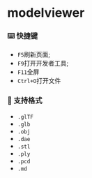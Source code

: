 # modelviewer

### :keyboard: 快捷键
* `F5`刷新页面;
* `F9`打开开发者工具;
* `F11`全屏
* `Ctrl+O`打开文件

### :clap: 支持格式
* `.glTF`
* `.glb`
* `.obj`
* `.dae`
* `.stl`
* `.ply`
* `.pcd`
* `.md`